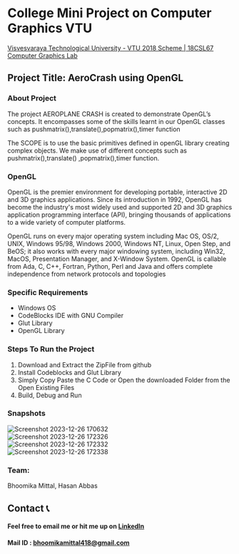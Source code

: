 <h1>College Mini Project on Computer Graphics VTU</h1>
<a href="https://vtu.ac.in/"/>Visvesvaraya Technological University - VTU 2018 Scheme | 18CSL67 Computer Graphics Lab</a>
<h2>Project Title: AeroCrash using OpenGL</h2>
<h3>About Project</h3>
<p>The project AEROPLANE CRASH is created to demonstrate OpenGL’s concepts. It encompasses some of the skills learnt in our OpenGL classes such as pushmatrix(),translate(),popmatrix(),timer function</p>
<p>The SCOPE is to use the basic primitives defined in openGL library creating complex 
objects. We make use of different concepts such as pushmatrix(),translate() 
,popmatrix(),timer function.</p>

<h3>OpenGL</h3>
<p>OpenGL is the premier environment for developing portable, interactive 2D and 3D 
graphics applications. Since its introduction in 1992, OpenGL has become the industry's most 
widely used and supported 2D and 3D graphics application programming interface (API), 
bringing thousands of applications to a wide variety of computer platforms. </p>
<p>OpenGL runs on every major operating system including Mac OS, OS/2, UNIX, 
Windows 95/98, Windows 2000, Windows NT, Linux, Open Step, and BeOS; it also works 
with every major windowing system, including Win32, MacOS, Presentation Manager, and 
X-Window System. OpenGL is callable from Ada, C, C++, Fortran, Python, Perl and Java 
and offers complete independence from network protocols and topologies</p>

<h3>Specific Requirements</h3>
<ul>
  <li>Windows OS</li>
  <li>CodeBlocks IDE with GNU Compiler</li>
  <li>Glut Library</li>
  <li>OpenGL Library</li>
</ul>

<h3>Steps To Run the Project</h3>
<ol>
  <li>Download and Extract the ZipFile from github</li>
  <li>Install Codeblocks and Glut Library</li>
  <li>Simply Copy Paste the C Code or Open the downloaded Folder from the Open Existing Files</li>
  <li>Build, Debug and Run</li>
</ol>

<h3>Snapshots</h3>

![Screenshot 2023-12-26 170632](https://github.com/BhoomikaMittal84/AeroCrash_ComputerGraphics/assets/134505091/5dbde7b4-964f-496b-8c0e-4a5eba769ca0)
<br>
![Screenshot 2023-12-26 172326](https://github.com/BhoomikaMittal84/AeroCrash_ComputerGraphics/assets/134505091/b3fa31b7-93a8-4a7c-bd77-40443326280d)
<br>
![Screenshot 2023-12-26 172332](https://github.com/BhoomikaMittal84/AeroCrash_ComputerGraphics/assets/134505091/cd2a4c30-4dd6-4541-9ad5-a71755b0a158)
<br>
![Screenshot 2023-12-26 172338](https://github.com/BhoomikaMittal84/AeroCrash_ComputerGraphics/assets/134505091/f29efe8b-c3e6-4b5c-90dc-e642055d0f95)
<br>

<h3>Team:</h3>
Bhoomika Mittal, Hasan Abbas <br>

## Contact 📞

#### Feel free to email me or hit me up on [LinkedIn](https://www.linkedin.com/in/bhoomikamittal48/)
#### Mail ID : bhoomikamittal418@gmail.com



